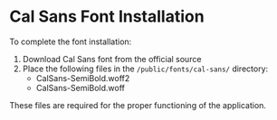 
# Cal Sans Font Installation

To complete the font installation:

1. Download Cal Sans font from the official source
2. Place the following files in the `/public/fonts/cal-sans/` directory:
   - CalSans-SemiBold.woff2
   - CalSans-SemiBold.woff

These files are required for the proper functioning of the application.
